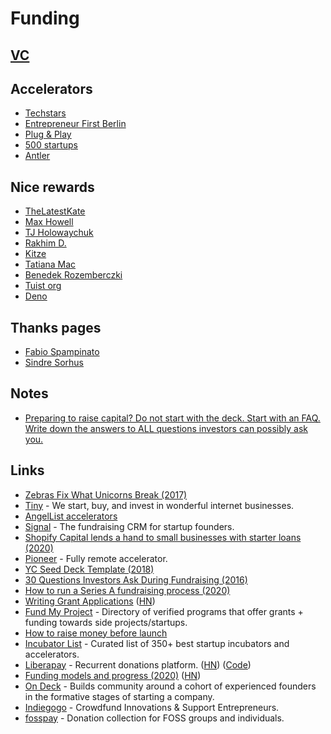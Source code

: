 # Funding

## [VC](venture-capital.md)

## Accelerators

- [Techstars](http://www.techstars.com)
- [Entrepreneur First Berlin](https://www.joinef.com/)
- [Plug & Play](https://www.plugandplaytechcenter.com/)
- [500 startups](https://500.co/)
- [Antler](https://www.antler.co/)

## Nice rewards

- [TheLatestKate](https://www.patreon.com/thelatestkate)
- [Max Howell](https://www.patreon.com/mxcl)
- [TJ Holowaychuk](https://github.com/sponsors/tj)
- [Rakhim D.](https://www.patreon.com/rakhim)
- [Kitze](https://github.com/sponsors/kitze)
- [Tatiana Mac](https://github.com/sponsors/tatianamac)
- [Benedek Rozemberczki](https://github.com/sponsors/benedekrozemberczki)
- [Tuist org](https://github.com/sponsors/tuist)
- [Deno](https://github.com/sponsors/denoland)

## Thanks pages

- [Fabio Spampinato](https://fabiospampinato.com/thanks)
- [Sindre Sorhus](https://sindresorhus.com/thanks)

## Notes

- [Preparing to raise capital? Do not start with the deck. Start with an FAQ. Write down the answers to ALL questions investors can possibly ask you.](https://twitter.com/alexiskold/status/1218987908545306624)

## Links

- [Zebras Fix What Unicorns Break (2017)](https://medium.com/@sexandstartups/zebrasfix-c467e55f9d96)
- [Tiny](https://www.tiny.website/) - We start, buy, and invest in wonderful internet businesses.
- [AngelList accelerators](https://angel.co/accelerators/apply)
- [Signal](https://signal.nfx.com/login) - The fundraising CRM for startup founders.
- [Shopify Capital lends a hand to small businesses with starter loans (2020)](https://news.shopify.com/shopify-capital-lends-small-businesses-a-hand-with-starter-loans)
- [Pioneer](https://pioneer.app/) - Fully remote accelerator.
- [YC Seed Deck Template (2018)](https://blog.ycombinator.com/intro-to-the-yc-seed-deck/)
- [30 Questions Investors Ask During Fundraising (2016)](https://alexiskold.net/2016/09/13/30-questions-investors-ask-during-fundraising/)
- [How to run a Series A fundraising process (2020)](https://alexiskold.net/2020/01/22/how-to-run-a-series-a-fundraising-process/)
- [Writing Grant Applications](https://billwadge.wordpress.com/2020/02/10/im-good-enough-im-smart-enough-and-dog-gone-it-people-like-me-writing-grant-applications/) ([HN](https://news.ycombinator.com/item?id=22343796))
- [Fund My Project](https://github.com/sakofchit/fund-my-project#readme) - Directory of verified programs that offer grants + funding towards side projects/startups.
- [How to raise money before launch](https://medium.com/@zebulgar/how-to-raise-money-before-launch-a3544ef4dba6)
- [Incubator List](https://incubatorlist.com/) - Curated list of 350+ best startup incubators and accelerators.
- [Liberapay](https://liberapay.com/) - Recurrent donations platform. ([HN](https://news.ycombinator.com/item?id=19270786)) ([Code](https://github.com/liberapay/liberapay.com))
- [Funding models and progress (2020)](https://rootsofprogress.org/funding-models-and-progress) ([HN](https://news.ycombinator.com/item?id=22941884))
- [On Deck](https://www.beondeck.com/openhouse) - Builds community around a cohort of experienced founders in the formative stages of starting a company.
- [Indiegogo](https://www.indiegogo.com/) - Crowdfund Innovations & Support Entrepreneurs.
- [fosspay](https://github.com/ddevault/fosspay) - Donation collection for FOSS groups and individuals.

